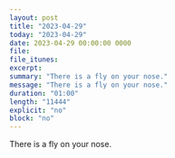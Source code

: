 ```yaml
---
layout: post
title: "2023-04-29"
today: "2023-04-29"
date: 2023-04-29 00:00:00 0000
file:
file_itunes:
excerpt:
summary: "There is a fly on your nose."
message: "There is a fly on your nose."
duration: "01:00"
length: "11444"
explicit: "no"
block: "no"
---
```

There is a fly on your nose.

